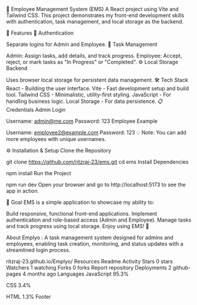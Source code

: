 🚀 Employee Management System (EMS)
A React project using Vite and Tailwind CSS. This project demonstrates my front-end development skills with authentication, task management, and local storage as the backend.

🌟 Features
🔑 Authentication

Separate logins for Admin and Employee.
📝 Task Management

Admin: Assign tasks, add details, and track progress.
Employee: Accept, reject, or mark tasks as "In Progress" or "Completed".
⚙️ Local Storage Backend

Uses browser local storage for persistent data management.
🛠️ Tech Stack
React - Building the user interface.
Vite - Fast development setup and build tool.
Tailwind CSS - Minimalistic, utility-first styling.
JavaScript - For handling business logic.
Local Storage - For data persistence.
📋 Credentials
Admin Login

Username: admin@me.com
Password: 123
Employee Example

Username: employee2@example.com
Password: 123
💡 Note: You can add more employees with unique usernames.

⚙️ Installation & Setup
Clone the Repository

git clone https://github.com/ritzraj-23/ems.git
cd ems
Install Dependencies

npm install
Run the Project

npm run dev
Open your browser and go to http://localhost:5173 to see the app in action.

🎯 Goal
EMS is a simple application to showcase my ability to:

Build responsive, functional front-end applications.
Implement authentication and role-based access (Admin and Employee).
Manage tasks and track progress using local storage.
Enjoy using EMS! 🚀

About
Emplyo : A task management system designed for admins and employees, enabling task creation, monitoring, and status updates with a streamlined login process.

ritzraj-23.github.io/Emplyo/
Resources
 Readme
 Activity
Stars
 0 stars
Watchers
 1 watching
Forks
 0 forks
Report repository
Deployments
2
 github-pages 4 months ago
Languages
JavaScript
95.3%
 
CSS
3.4%
 
HTML
1.3%
Footer

